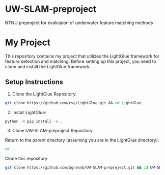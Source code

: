 # UW-SLAM-preproject
NTNU preproject for evalutaion of underwater feature matching methods

# My Project

This repository contains my project that utilizes the LightGlue framework for feature detection and matching. 
Before setting up this project, you need to clone and install the LightGlue framework.

## Setup Instructions

1. Clone the LightGlue Repository:
   
```bash
git clone https://github.com/cvg/LightGlue.git && cd LightGlue
```


2. Install LightGlue:
   
```bash
python -m pip install -e .
```

3. Clone UW-SLAM-preproject Repository:


Return to the parent directory (assuming you are in the LightGlue directory):

```bash
cd ..
```

Clone this repository:


```bash
git clone https://github.com/agnesvb/UW-SLAM-preproject.git && cd UW-SLAM-preproject
```

